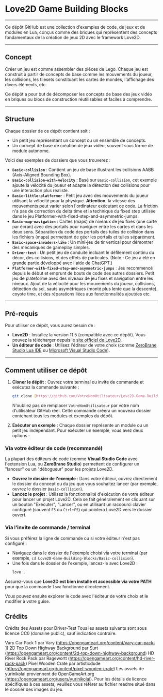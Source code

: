 # Love2D Game Building Blocks
---

Ce dépôt GitHub est une collection d'exemples de code, de jeux et de modules en Lua, conçus comme des briques qui représentent des concepts fondamentaux de la création de jeux 2D avec le framework Love2D.

---

## Concept

Créer un jeu est comme assembler des pièces de Lego. Chaque jeu est construit à partir de concepts de base comme les mouvements du joueur, les collisions, les tilesets constituant les cartes de mondes, l'affichage des divers éléments, etc.

Ce dépôt a pour but de décomposer les concepts de base des jeux vidéo en briques ou blocs de construction réutilisables et faciles à comprendre.

---

## Structure

Chaque dossier de ce dépôt contient soit :

* Un petit jeu représentant un concept ou un ensemble de concepts.
* Un concept de base de création de jeux vidéo, souvent sous forme de module autonome.

Voici des exemples de dossiers que vous trouverez :

* **`Basic-collision`** : Contient un jeu de base illustrant les collisions AABB (Axis-Aligned Bounding Box).
* **`Basic-collision-with-velocity`** : Basé sur `Basic-collision`, cet exemple ajoute la vélocité du joueur et adapte la détection des collisions pour une interaction plus réaliste.
* **`Basic-little-platformer`** : Petit jeu avec des mouvements du joueur utilisant la vélocité pour la physique. **Attention**, la vitesse des mouvements peut varier selon l'ordinateur exécutant ce code. La friction n'a pas de correction du delta time et la technique du fixed step utilisée dans le jeu Platformer-with-fixed-step-and-asymmetric-jumps.
* **`Basic-map-navigation`** : Cartes (maps) de niveaux de jeu fixes (une carte par écran) avec des portails pour naviguer entre les cartes et dans les deux sens. Séparation du code des portails des tuiles de collision dans les fichiers (maps) permettant de géer les portails et tuiles séparément. 
* **`Basic-space-invaders-like`** : Un mini-jeu de tir vertical pour démontrer des mécaniques de gameplay simples.
* **`Driver-test`** : Un petit jeu de conduite incluant le défilement continu du décor, des collisions, et des effets de particules. (Note : Ce jeu a été en grande partie développé avec l'aide de ChatGPT.)
* **`Platformer-with-fixed-step-and-asymmetric-jumps`** : Jeu recommencé depuis le début et emprunt de bouts de code des autres dossiers. Petit jeu de plateforme avec des niveaux de jeu fixes et navigation entre les niveaux. Ajout de la vélocité pour les mouvements du joueur, collisions, détection du sol, sauts asymétriques (monté plus lente que la descente), coyote time, et des réparations liées aux fonctionnalités ajoutées etc.

---

## Pré-requis

Pour utiliser ce dépôt, vous aurez besoin de :

* **Love2D** : Installez la version 11.5 (compatible avec ce dépôt). Vous pouvez la télécharger depuis le [site officiel de Love2D](https://love2d.org/).
* **Un éditeur de code** : Utilisez l'éditeur de votre choix (comme [ZeroBrane Studio Lua IDE](http://studio.zerobrane.com/) ou [Microsoft Visual Studio Code](https://code.visualstudio.com/)).

---

## Comment utiliser ce dépôt

1.  **Cloner le dépôt** :
    Ouvrez votre terminal ou invite de commande et exécutez la commande suivante :
    ```bash
    git clone [https://github.com/VotreNomUtilisateur/Love2D-Game-Building-Blocks.git](https://github.com/VotreNomUtilisateur/Love2D-Game-Building-Blocks.git)
    ```
    N'oubliez pas de remplacer `VotreNomUtilisateur` par votre nom d'utilisateur GitHub réel. Cette commande créera un nouveau dossier contenant tous les modules et exemples du dépôt.

2.  **Exécuter un exemple** :
Chaque dossier représente un module ou un petit jeu indépendant. Pour exécuter un exemple, vous avez deux options :

### Via votre éditeur de code (recommandé)

La plupart des éditeurs de code (comme **Visual Studio Code** avec l'extension Lua, ou **ZeroBrane Studio**) permettent de configurer un "lanceur" ou un "débogueur" pour les projets Love2D.

* **Ouvrez le dossier de l'exemple** : Dans votre éditeur, ouvrez directement le dossier du concept ou du jeu que vous souhaitez lancer (par exemple, ouvrez le dossier `Basic-collision`).
* **Lancez le projet** : Utilisez la fonctionnalité d'exécution de votre éditeur pour lancer un projet Love2D. Cela se fait généralement en cliquant sur un bouton "Exécuter", "Lancer", ou en utilisant un raccourci clavier configuré (souvent `F5` ou `Ctrl+F5`) qui pointera Love2D vers le dossier ouvert.

### Via l'invite de commande / terminal

Si vous préférez la ligne de commande ou si votre éditeur n'est pas configuré :

* Naviguez dans le dossier de l'exemple choisi via votre terminal (par exemple, `cd Love2D-Game-Building-Blocks/Basic-collision`).
* Une fois dans le dossier de l'exemple, lancez-le avec Love2D :
    ```bash
    love .
    ```
Assurez-vous que **Love2D est bien installé et accessible via votre PATH** pour que la commande `love` fonctionne directement.

Vous pouvez ensuite explorer le code avec l'éditeur de votre choix et le modifier à votre guise.

## Crédits
Crédits des Assets pour Driver-Test
Tous les assets suivants sont sous licence CC0 (domaine public), sauf indication contraire.

Vary Car Pack 1 par Vary (https://opengameart.org/content/vary-car-pack-1)
2D Top Down Highway Background par Surt (https://opengameart.org/content/2d-top-down-highway-background)
HD River Rock Pack par Ragewortt (https://opengameart.org/content/hd-river-rock-pack)
Pixel Wooden Crate par artisticdude (https://opengameart.org/content/pixel-wooden-crate)
Les assets de yurinikolai proviennent de OpenGameArt.org (https://opengameart.org/users/yurinikolai). 
Pour les détails de licence spécifiques à ces assets, veuillez vous référer au fichier readme situé dans 
le dossier des images du jeu.